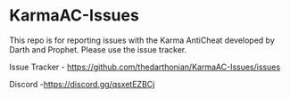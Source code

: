 # KarmaAC-Issues
This repo is for reporting issues with the Karma AntiCheat developed by Darth and Prophet. Please use the issue tracker.

Issue Tracker - https://github.com/thedarthonian/KarmaAC-Issues/issues

Discord -https://discord.gg/qsxetEZBCj
